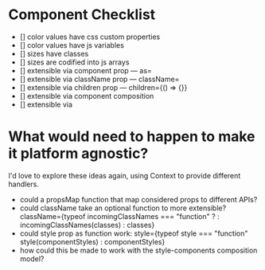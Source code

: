 # Component Checklist

- [] color values have css custom properties
- [] color values have js variables
- [] sizes have classes
- [] sizes are codified into js arrays
- [] extensible via component prop — as=
- [] extensible via className prop — className=
- [] extensible via children prop — children={() => {}}
- [] extensible via component composition
- [] extensible via

# What would need to happen to make it platform agnostic?

I'd love to explore these ideas again, using Context to provide different handlers.

- could a propsMap function that map considered props to different APIs?
- could className take an optional function to more extensible? className={typeof incomingClassNames === "function" ? : incomingClassNames(classes) : classes}
- could style prop as function work: style={typeof style === "function" style(componentStyles) : componentStyles}
- how could this be made to work with the style-components composition model?
